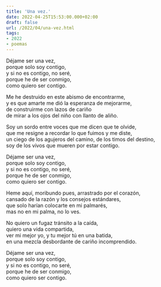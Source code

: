 ```yaml
---
title: 'Una vez.'
date: 2022-04-25T15:53:00.000+02:00
draft: false
url: /2022/04/una-vez.html
tags: 
- 2022
- poemas
---
```


Déjame ser una vez,   
porque solo soy contigo,  
y si no es contigo, no seré,  
porque he de ser conmigo,  
como quiero ser contigo.  

Me he destruido en este abismo de encontrarme,  
y es que amarte me dió la esperanza de mejorarme,  
de construirme con lazos de cariño  
de mirar a los ojos del niño con llanto de aliño.  

Soy un sordo entre voces que me dicen que te olvide,  
que me resigne a recordar lo que fuimos y me diste,  
un ciego de los agujeros del camino, de los timos del destino,  
soy de los vivos que mueren por estar contigo.  

Déjame ser una vez,   
porque solo soy contigo,  
y si no es contigo, no seré,   
porque he de ser conmigo,  
como quiero ser contigo.  

Heme aquí, moribundo pues, arrastrado por el corazón,  
cansado de la razón y los consejos estándares,  
que solo harían colocarte en mi palmarés,  
mas no en mi palma, no lo ves.   

No quiero un fugaz tránsito a la caída,  
quiero una vida compartida,  
ver mi mejor yo, y tu mejor tú en una batida,  
en una mezcla desbordante de cariño incomprendido.  

Déjame ser una vez,   
porque solo soy contigo,  
y si no es contigo, no seré,  
porque he de ser conmigo,  
como quiero ser contigo.  